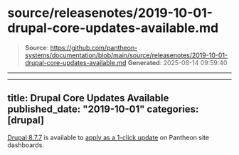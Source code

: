 # source/releasenotes/2019-10-01-drupal-core-updates-available.md

> **Source**: https://github.com/pantheon-systems/documentation/blob/main/source/releasenotes/2019-10-01-drupal-core-updates-available.md
> **Generated**: 2025-08-14 09:59:40

---

---
title: Drupal Core Updates Available
published_date: "2019-10-01"
categories: [drupal]
---
[Drupal 8.7.7](https://www.drupal.org/project/drupal/releases/8.7.7) is available to [apply as a 1-click update](/core-updates) on Pantheon site dashboards.
